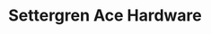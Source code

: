 ---
title: "Settergren Ace Hardware"
url: /minneapolis/settergren-ace-hardware/
shop: doityourself
---